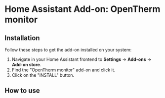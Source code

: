 # Home Assistant Add-on: OpenTherm monitor

## Installation

Follow these steps to get the add-on installed on your system:

1. Navigate in your Home Assistant frontend to **Settings** -> **Add-ons** -> **Add-on store**.
2. Find the "OpenTherm monitor" add-on and click it.
3. Click on the "INSTALL" button.

## How to use

